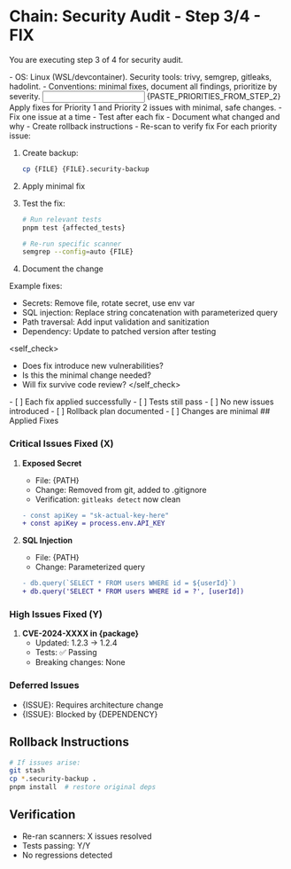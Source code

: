 # Chain: Security Audit - Step 3/4 - FIX

You are executing step 3 of 4 for security audit.

<context>
- OS: Linux (WSL/devcontainer). Security tools: trivy, semgrep, gitleaks, hadolint.
- Conventions: minimal fixes, document all findings, prioritize by severity.
</context>

<input>
{PASTE_PRIORITIES_FROM_STEP_2}
</input>

<goal>
Apply fixes for Priority 1 and Priority 2 issues with minimal, safe changes.
</goal>

<plan>
- Fix one issue at a time
- Test after each fix
- Document what changed and why
- Create rollback instructions
- Re-scan to verify fix
</plan>

<work>
For each priority issue:

1. Create backup:
   ```bash
   cp {FILE} {FILE}.security-backup
   ```

2. Apply minimal fix

3. Test the fix:
   ```bash
   # Run relevant tests
   pnpm test {affected_tests}

   # Re-run specific scanner
   semgrep --config=auto {FILE}
   ```

4. Document the change

Example fixes:
- Secrets: Remove file, rotate secret, use env var
- SQL injection: Replace string concatenation with parameterized query
- Path traversal: Add input validation and sanitization
- Dependency: Update to patched version after testing
</work>

<self_check>
- Does fix introduce new vulnerabilities?
- Is this the minimal change needed?
- Will fix survive code review?
</self_check>

<review>
- [ ] Each fix applied successfully
- [ ] Tests still pass
- [ ] No new issues introduced
- [ ] Rollback plan documented
- [ ] Changes are minimal
</review>

<handoff>
<fixes>
## Applied Fixes

### Critical Issues Fixed (X)
1. **Exposed Secret**
   - File: {PATH}
   - Change: Removed from git, added to .gitignore
   - Verification: `gitleaks detect` now clean
   ```diff
   - const apiKey = "sk-actual-key-here"
   + const apiKey = process.env.API_KEY
   ```

2. **SQL Injection**
   - File: {PATH}
   - Change: Parameterized query
   ```diff
   - db.query(`SELECT * FROM users WHERE id = ${userId}`)
   + db.query('SELECT * FROM users WHERE id = ?', [userId])
   ```

### High Issues Fixed (Y)
1. **CVE-2024-XXXX in {package}**
   - Updated: 1.2.3 → 1.2.4
   - Tests: ✅ Passing
   - Breaking changes: None

### Deferred Issues
- {ISSUE}: Requires architecture change
- {ISSUE}: Blocked by {DEPENDENCY}

## Rollback Instructions
```bash
# If issues arise:
git stash
cp *.security-backup .
pnpm install  # restore original deps
```

## Verification
- Re-ran scanners: X issues resolved
- Tests passing: Y/Y
- No regressions detected
</fixes>
</handoff>
